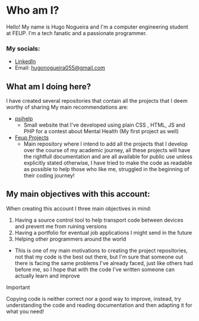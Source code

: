 # Who am I?
Hello! My name is Hugo Nogueira and I'm a computer engineering student at FEUP.
I'm a tech fanatic and a passionate programmer.
### My socials:
- [LinkedIn](https://www.linkedin.com/in/hugo-nogueira555)
- Email: hugonogueira055@gmail.com
## What am I doing here?
I have created several repositories that contain all the projects that I deem worthy of sharing
My main recommendations are:
- [psihelp](https://github.com/HugoNogueira05/PsiHelp)
  - Small website that I've developed using plain CSS , HTML, JS and PHP for a contest about Mental Health (My first project as well)
- [Feup Projects](https://github.com/HugoNogueira05/FEUP-Projects)
  - Main repository where I intend to add all the projects that I develop over the course of my academic journey, all these projects will have the rightfull documentation and are all available for public use unless explicitly stated otherwise, I have tried to make the code as readable as possible to help those who like me, struggled in the beginning of their coding journey!
## My main objectives with this account:
When creating this account I three main objectives in mind:
1. Having a source control tool to help transport code between devices and prevent me from ruining versions
2. Having a portfolio for eventual job applications I might send in the future
3. Helping other programmers around the world
  - This is one of my main motivations to creating the project repositories, not that my code is the best out there, but I'm sure that someone out there is facing the same problems I've already faced, just like others had before me, so I hope that with the code I've written someone can actually learn and improve
> [!IMPORTANT]
> Copying code is neither correct nor a good way to improve, instead, try understanding the code and reading documentation and then adapting it for what you need!
